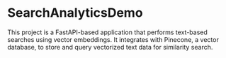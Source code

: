# SearchAnalyticsDemo
This project is a FastAPI-based application that performs text-based searches using vector embeddings. It integrates with Pinecone, a vector database, to store and query vectorized text data for similarity search.
